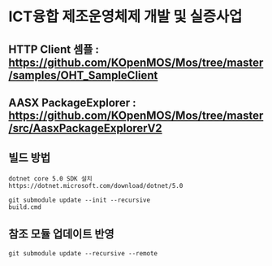 ICT융합 제조운영체제 개발 및 실증사업
============
## HTTP Client 셈플 : https://github.com/KOpenMOS/Mos/tree/master/samples/OHT_SampleClient
## AASX PackageExplorer : https://github.com/KOpenMOS/Mos/tree/master/src/AasxPackageExplorerV2

## 빌드 방법
```
dotnet core 5.0 SDK 설치
https://dotnet.microsoft.com/download/dotnet/5.0

git submodule update --init --recursive
build.cmd
```
## 참조 모듈 업데이트 반영
```
git submodule update --recursive --remote
```
